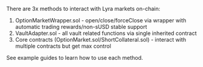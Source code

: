 There are 3x methods to interact with Lyra markets on-chain:
1. OptionMarketWrapper.sol - open/close/forceClose via wrapper with automatic trading rewards/non-sUSD stable support
2. VaultAdapter.sol - all vault related functions via single inherited contract
3. Core contracts (OptionMarket.sol/ShortCollateral.sol) - interact with multiple contracts but get max control

See example guides to learn how to use each method.
